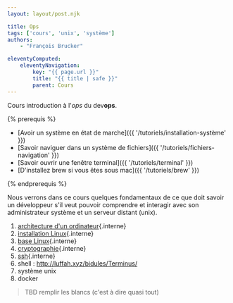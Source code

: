 ```yaml
---
layout: layout/post.njk

title: Ops
tags: ['cours', 'unix', 'système']
authors:
    - "François Brucker"

eleventyComputed:
    eleventyNavigation:
        key: "{{ page.url }}"
        title: "{{ title | safe }}"
        parent: Cours
---
```


<!-- début résumé -->

Cours introduction à l'*ops* du dev**ops**.

<!-- fin résumé -->
{% prerequis %}

* [Avoir un système en état de marche]({{ '/tutoriels/installation-système'  }})
* [Savoir naviguer dans un système de fichiers]({{ '/tutoriels/fichiers-navigation'  }})
* [Savoir ouvrir une fenêtre terminal]({{ '/tutoriels/terminal'   }})
* [D'installez brew si vous êtes sous mac]({{ '/tutoriels/brew'   }})

{% endprerequis %}

Nous verrons dans ce cours quelques fondamentaux de ce que doit savoir un développeur s'il veut pouvoir comprendre et interagir avec son administrateur système et un serveur distant (unix).

1. [architecture d'un ordinateur](./architecture-ordinateur){.interne}
2. [installation Linux](installation-linux){.interne}
3. [base Linux](bases-linux){.interne}
4. [cryptographie](./cryptographie){.interne}
5. [ssh](./ssh){.interne}
6. shell : <http://luffah.xyz/bidules/Terminus/>
7. système unix
8. docker

> TBD remplir les blancs (c'est à dire quasi tout)
